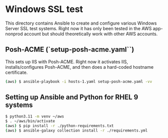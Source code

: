 # Windows SSL test

This directory contains Ansible to create and configure various Windows Server SSL test systems.  Right now it has only been tested in the AWS app-nonprod 
account but should theoretically work with other AWS accounts.  


## Posh-ACME (`setup-posh-acme.yaml``)

This sets up IIS with Posh-ACME.  Right now it activates IIS, installs/configures Posh-ACME, and then does a hard-coded hostname certificate.

```bash
(aws) $ ansible-playbook -i hosts-1.yaml setup-posh-acme.yaml -vv 
```

## Setting up Ansible and Python for RHEL 9 systems

```bash
$ python3.11 -m venv ~/aws
$ . ~/aws/bin/activate
(aws) $ pip install -r ./python-requirements.txt
(aws) $ ansible-galaxy collection install -r ./requirements.yml
```